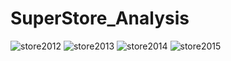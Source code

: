 ﻿# SuperStore_Analysis
![store2012](https://user-images.githubusercontent.com/71868792/188847565-b2423a47-17e3-423a-8b27-def07f1ab3af.PNG)
![store2013](https://user-images.githubusercontent.com/71868792/188847576-a3baf78e-a027-4fb5-a349-f818f6ca65da.PNG)
![store2014](https://user-images.githubusercontent.com/71868792/188847585-9fe10924-e456-44ef-a742-265f36efff9c.PNG)
![store2015](https://user-images.githubusercontent.com/71868792/188847590-061b78e8-556d-4396-be30-10d503e64717.PNG)
